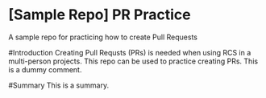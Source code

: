 # [Sample Repo] PR Practice
A sample repo for practicing how to create Pull Requests

#Introduction
Creating Pull Requsts (PRs) is needed when using RCS in a multi-person projects. This repo can be used to practice creating PRs. This is a dummy comment.


#Summary
This is a summary.
